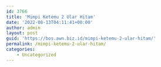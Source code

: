 ```yaml
---
id: 3766
title: 'Mimpi Ketemu 2 Ular Hitam'
date: '2022-08-13T04:11:41+00:00'
author: admin
layout: post
guid: 'https://bos.awn.biz.id/mimpi-ketemu-2-ular-hitam/'
permalink: /mimpi-ketemu-2-ular-hitam/
categories:
    - Uncategorized
---
```


